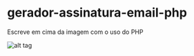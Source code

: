 # gerador-assinatura-email-php
Escreve em cima da imagem com o uso do PHP

![alt tag](https://github.com/marlonauthority/gerador-assinatura-email-php/blob/master/example/exemplo.png)

